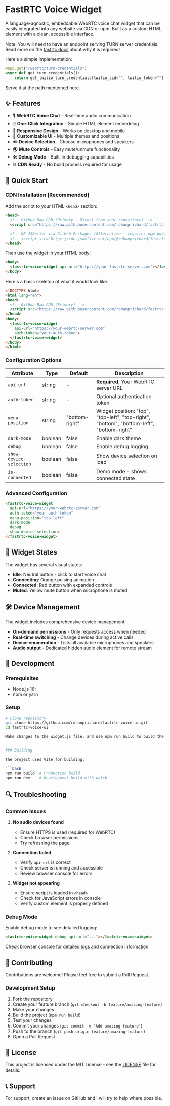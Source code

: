 # FastRTC Voice Widget

A language-agnostic, embeddable WebRTC voice chat widget that can be easily integrated into any website via CDN or npm. Built as a custom HTML element with a clean, accessible interface.

Note: You will need to have an endpoint serving TURN server credentials. Read more on the [fastrtc docs](https://fastrtc.org/deployment/) about why it is required!

Here's a simple implementation:

```python
@app.get("/webrtc/turn-credentials")
async def get_turn_credentials():
    return get_twilio_turn_credentials(twilio_sid="", twilio_token="")
```
Serve it at the path mentioned here.

## ✨ Features

- 🎙️ **WebRTC Voice Chat** - Real-time audio communication
- 🖱️ **One-Click Integration** - Simple HTML element embedding
- 📱 **Responsive Design** - Works on desktop and mobile
- 🎨 **Customizable UI** - Multiple themes and positions
- 🔊 **Device Selection** - Choose microphones and speakers
- 🔇 **Mute Controls** - Easy mute/unmute functionality
- 🛠️ **Debug Mode** - Built-in debugging capabilities
- 🌐 **CDN Ready** - No build process required for usage

## 🚀 Quick Start

### CDN Installation (Recommended)

Add the script to your HTML `<head>` section:

```html
<head>
  <!-- GitHub Raw CDN (Primary - Direct from your repository) -->
  <script src="https://raw.githubusercontent.com/rohanprichard/fastrtc-voice-ui/main/dist/fastrtc-voice-widget.umd.js"></script>

  <!-- OR JSDelivr via GitHub Packages (Alternative - requires npm publish) -->
  <!-- <script src="https://cdn.jsdelivr.net/npm/@rohanprichard/fastrtc-voice-widget@latest/dist/fastrtc-voice-widget.umd.js"></script> -->
</head>
```

Then use the widget in your HTML body:

```html
<body>
  <fastrtc-voice-widget api-url="https://your-fastrtc-server.com"></fastrtc-voice-widget>
</body>
```

Here's a basic skeleton of what it would look like.

```html
<!DOCTYPE html>
<html lang="en">
<head>
  <!-- GitHub Raw CDN (Primary) -->
  <script src="https://raw.githubusercontent.com/rohanprichard/fastrtc-voice-ui/main/dist/fastrtc-voice-widget.umd.js"></script>
</head>
<body>
  <fastrtc-voice-widget
    api-url="https://your-webrtc-server.com"
    auth-token="your-auth-token">
  </fastrtc-voice-widget>
</body>
</html>
```

### Configuration Options

| Attribute | Type | Default | Description |
|-----------|------|---------|-------------|
| `api-url` | string | - | **Required.** Your WebRTC server URL |
| `auth-token` | string | - | Optional authentication token |
| `menu-position` | string | "bottom-right" | Widget position: "top", "top-left", "top-right", "bottom", "bottom-left", "bottom-right" |
| `dark-mode` | boolean | false | Enable dark theme |
| `debug` | boolean | false | Enable debug logging |
| `show-device-selection` | boolean | false | Show device selection on load |
| `is-connected` | boolean | false | Demo mode - shows connected state |

### Advanced Configuration

```html
<fastrtc-voice-widget
  api-url="https://your-webrtc-server.com"
  auth-token="your-auth-token"
  menu-position="top-left"
  dark-mode
  debug
  show-device-selection>
</fastrtc-voice-widget>
```

## 🎨 Widget States

The widget has several visual states:

- **Idle**: Neutral button - click to start voice chat
- **Connecting**: Orange pulsing animation
- **Connected**: Red button with expanded controls
- **Muted**: Yellow mute button when microphone is muted

## 🛠️ Device Management

The widget includes comprehensive device management:

- **On-demand permissions** - Only requests access when needed
- **Real-time switching** - Change devices during active calls
- **Device enumeration** - Lists all available microphones and speakers
- **Audio output** - Dedicated hidden audio element for remote stream


## 🔧 Development

### Prerequisites

- Node.js 16+
- npm or yarn

### Setup

```bash
# Clone repository
git clone https://github.com/rohanprichard/fastrtc-voice-ui.git
cd fastrtc-voice-ui

Make changes to the widget.js file, and use npm run build to build the dist.


### Building

The project uses Vite for building:

```bash
npm run build  # Production build
npm run dev    # Development build with watch
```

## 🔍 Troubleshooting

### Common Issues

1. **No audio devices found**
   - Ensure HTTPS is used (required for WebRTC)
   - Check browser permissions
   - Try refreshing the page

2. **Connection failed**
   - Verify `api-url` is correct
   - Check server is running and accessible
   - Review browser console for errors

3. **Widget not appearing**
   - Ensure script is loaded in `<head>`
   - Check for JavaScript errors in console
   - Verify custom element is properly defined

### Debug Mode

Enable debug mode to see detailed logging:

```html
<fastrtc-voice-widget debug api-url="..."></fastrtc-voice-widget>
```

Check browser console for detailed logs and connection information.

## 🤝 Contributing

Contributions are welcome! Please feel free to submit a Pull Request.

### Development Setup

1. Fork the repository
2. Create your feature branch (`git checkout -b feature/amazing-feature`)
3. Make your changes
4. Build the project (`npm run build`)
5. Test your changes
6. Commit your changes (`git commit -m 'Add amazing feature'`)
7. Push to the branch (`git push origin feature/amazing-feature`)
8. Open a Pull Request

## 📄 License

This project is licensed under the MIT License - see the [LICENSE](LICENSE) file for details.


## 📞 Support

For support, create an issue on GitHub and I will try to help where possible.
